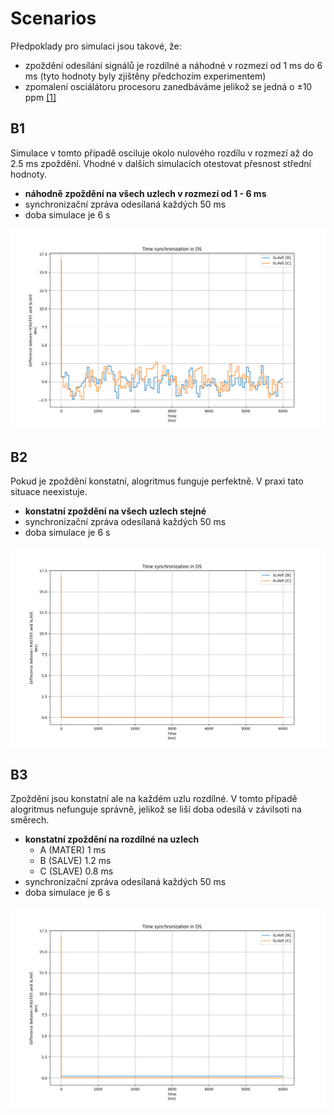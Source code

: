 # Scenarios

Předpoklady pro simulaci jsou takové, že:

- zpoždění odesílání signálů je rozdílné a náhodné v rozmezí od 1 ms do 6 ms (tyto hodnoty byly zjištěny předchozím experimentem)
- zpomalení osciálátoru procesoru zanedbáváme jelikož se jedná o ±10 ppm [[1]](https://docs.espressif.com/projects/esp-idf/en/latest/esp32/api-reference/system/system_time.html)

## B1

Simulace v tomto případě osciluje okolo nulového rozdílu v rozmezí až do 2.5 ms zpoždění. Vhodné v dalších simulacích otestovat přesnost střední hodnoty.

- **náhodně zpoždění na všech uzlech v rozmezí od 1 - 6 ms**
- synchronizační zpráva odesílaná každých 50 ms
- doba simulace je 6 s

![simulace B1](B1.png)

## B2

Pokud je zpoždění konstatní, alogritmus funguje perfektně. V praxi tato situace neexistuje.

- **konstatní zpoždění na všech uzlech stejné**
- synchronizační zpráva odesílaná každých 50 ms
- doba simulace je 6 s

![simulace B2](B2.png)

## B3

Zpoždění jsou konstatní ale na každém uzlu rozdílné. V tomto případě alogritmus nefunguje správně, jelikož se liší doba odesílá v závilsoti na směrech.

- **konstatní zpoždění na rozdílné na uzlech**
  - A (MATER) 1 ms
  - B (SALVE) 1.2 ms
  - C (SLAVE) 0.8 ms
- synchronizační zpráva odesílaná každých 50 ms
- doba simulace je 6 s

![simulace B3](B3.png)

